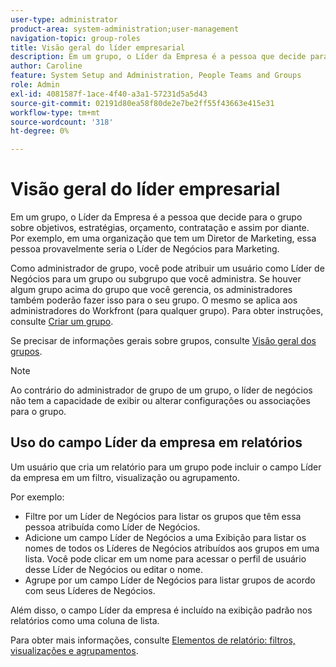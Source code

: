 ```yaml
---
user-type: administrator
product-area: system-administration;user-management
navigation-topic: group-roles
title: Visão geral do líder empresarial
description: Em um grupo, o Líder da Empresa é a pessoa que decide para o grupo sobre objetivos, estratégias, orçamento, contratação e assim por diante. Por exemplo, em uma organização que tem um Diretor de Marketing, essa pessoa provavelmente seria o Líder de Negócios para Marketing.
author: Caroline
feature: System Setup and Administration, People Teams and Groups
role: Admin
exl-id: 4081587f-1ace-4f40-a3a1-57231d5a5d43
source-git-commit: 02191d80ea58f80de2e7be2ff55f43663e415e31
workflow-type: tm+mt
source-wordcount: '318'
ht-degree: 0%

---
```


# Visão geral do líder empresarial

Em um grupo, o Líder da Empresa é a pessoa que decide para o grupo sobre objetivos, estratégias, orçamento, contratação e assim por diante. Por exemplo, em uma organização que tem um Diretor de Marketing, essa pessoa provavelmente seria o Líder de Negócios para Marketing.

Como administrador de grupo, você pode atribuir um usuário como Líder de Negócios para um grupo ou subgrupo que você administra. Se houver algum grupo acima do grupo que você gerencia, os administradores também poderão fazer isso para o seu grupo. O mesmo se aplica aos administradores do Workfront (para qualquer grupo). Para obter instruções, consulte [Criar um grupo](../../../administration-and-setup/manage-groups/create-and-manage-groups/create-a-group.md).

Se precisar de informações gerais sobre grupos, consulte [Visão geral dos grupos](../../../administration-and-setup/manage-groups/groups-overview/groups.md).

>[!NOTE]
>
>Ao contrário do administrador de grupo de um grupo, o líder de negócios não tem a capacidade de exibir ou alterar configurações ou associações para o grupo.

<!--
>DRAFTED IN FLARE:
>At this point the field is added for mainly reporting purposes.>
>
-->

## Uso do campo Líder da empresa em relatórios

Um usuário que cria um relatório para um grupo pode incluir o campo Líder da empresa em um filtro, visualização ou agrupamento.

Por exemplo:

* Filtre por um Líder de Negócios para listar os grupos que têm essa pessoa atribuída como Líder de Negócios.
* Adicione um campo Líder de Negócios a uma Exibição para listar os nomes de todos os Líderes de Negócios atribuídos aos grupos em uma lista. Você pode clicar em um nome para acessar o perfil de usuário desse Líder de Negócios ou editar o nome.
* Agrupe por um campo Líder de Negócios para listar grupos de acordo com seus Líderes de Negócios.

Além disso, o campo Líder da empresa é incluído na exibição padrão nos relatórios como uma coluna de lista.

Para obter mais informações, consulte [Elementos de relatório: filtros, visualizações e agrupamentos](../../../reports-and-dashboards/reports/reporting-elements/reporting-elements-filters-views-groupings.md).
